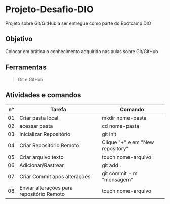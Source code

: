 # Projeto-Desafio-DIO 

Projeto sobre Git/GitHub a ser entregue como parte do Bootcamp DIO

## Objetivo

Colocar em prática o conhecimento adquirido nas aulas sobre Git/GitHub

## Ferramentas

> Git e GitHub

## Atividades e comandos

| n° | Tarefa | Comando |
| --- | --- | --- |
| 01 | Criar pasta local | mkdir nome-pasta |
| 02 | acessar pasta | cd nome-pasta |
| 03 | Inicializar Repositório | git init |
| 04 | Criar Repositório Remoto | Clique "+" e em "New repository" |
| 05 | Criar arquivo texto | touch nome-arquivo |
| 06 | Adicionar/Rastrear | git add . |
| 07 | Criar Commit após alterações | git commit - m "mensagem" |
| 08 | Enviar alterações para repositório Remoto | touch nome-arquivo |
